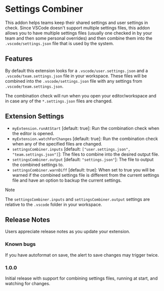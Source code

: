 # Settings Combiner

This addon helps teams keep their shared settings and user settings in check.
Since VSCode doesn't support multiple settings files, this addon allows you to have multiple settings files (usually one checked in by your team and then some personal overrides) and then combine them into the `.vscode/settings.json` file that is used by the system.

## Features

By default this extension looks for a `.vscode/user.settings.json` and a `.vscode/team.settings.json` file in your workspace.
These files will be combined into the `.vscode/settings.json` file with any settings from `.vscode/team.settings.json`.

The combination check will run when you open your editor/workspace and in case any of the `*.settings.json` files are changed.

## Extension Settings

- `myExtension.runAtStart` [default: true]: Run the combination check when the editor is opened.
- `myExtension.watchForChanges` [default: true]: Run the combination check when any of the specified files are changed.
- `settingsCombiner.inputs` [default: `["user.settings.json", "team.settings.json"]`]: The files to combine into the desired output file.
- `settingsCombiner.output` [default: `"settings.json"`]: The file to output the combined settings to.
- `settingsCombiner.warnDiff` [default: true]: When set to true you will be warned if the combined settings file is different from the current settings file and have an option to backup the current settings.

> [!NOTE]
> The `settingsCombiner.inputs` and `settingsCombiner.output` settings are relative to the `.vscode` folder in your workspace.

## Release Notes

Users appreciate release notes as you update your extension.

### Known bugs

If you have autoformat on save, the alert to save changes may trigger twice.

### 1.0.0

Initial release with support for combining settings files, running at start, and watching for changes.
